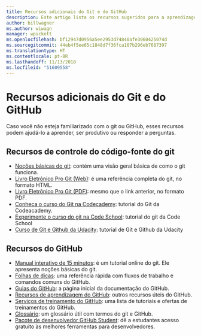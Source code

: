 ```yaml
---
title: Recursos adicionais do Git e do GitHub
description: Este artigo lista os recursos sugeridos para a aprendizagem do Git e do GitHub para contribuir para o docs.microsoft.com.
author: billwagner
ms.author: wiwagn
manager: wpickett
ms.openlocfilehash: bf12947d0956a5ee2953d74840afe3060425074d
ms.sourcegitcommit: 44eb4f5ee65c1848d7f36fca107b296eb7687397
ms.translationtype: HT
ms.contentlocale: pt-BR
ms.lasthandoff: 11/13/2018
ms.locfileid: "51609558"
---
```

# <a name="additional-git-and-github-resources"></a>Recursos adicionais do Git e do GitHub

Caso você não esteja familiarizado com o git ou GitHub, esses recursos podem ajudá-lo a aprender, ser produtivo ou responder a perguntas.

## <a name="git-source-control-resources"></a>Recursos de controle do código-fonte do git

- [Noções básicas do git](https://go.microsoft.com/fwlink/?linkid=853939): contém uma visão geral básica de como o git funciona.
- [Livro Eletrônico Pro Git (Web)](https://go.microsoft.com/fwlink/?linkid=853940): é uma referência completa do git, no formato HTML.
- [Livro Eletrônico Pro Git (PDF)](https://progit2.s3.amazonaws.com/en/2016-03-22-f3531/progit-en.1084.pdf): mesmo que o link anterior, no formato PDF.
- [Conheça o curso do Git na Codecademy](https://www.codecademy.com/learn/learn-git): tutorial do Git da Codeacademy.
- [Experimente o curso do git na Code School](https://www.codeschool.com/courses/try-git): tutorial do git da Code School
- [Curso de Git e Github da Udacity](https://www.udacity.com/course/how-to-use-git-and-github--ud775): tutorial de Git e Github da Udacity

## <a name="github-resources"></a>Recursos do GitHub

- [Manual interativo de 15 minutos](https://try.github.io/): é um tutorial online do git. Ele apresenta noções básicas do git.
- [Folhas de dicas](https://go.microsoft.com/fwlink/?linkid=853941): uma referência rápida com fluxos de trabalho e comandos comuns do GitHub.
- [Guias do GitHub](https://guides.github.com/): a página inicial da documentação do GitHub.
- [Recursos de aprendizagem do GitHub](https://help.github.com/articles/git-and-github-learning-resources/): outros recursos úteis do GitHub.
- [Serviços de treinamento do GitHub](https://services.github.com/training/): uma lista de tutoriais e ofertas de treinamentos do GitHub.
- [Glossário](https://help.github.com/articles/github-glossary): um glossário útil com termos do git e GitHub.
- [Pacote de desenvolvedor GitHub Student](https://education.github.com/pack): dê a estudantes acesso gratuito às melhores ferramentas para desenvolvedores.
